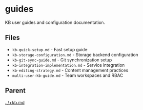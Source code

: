 # guides

KB user guides and configuration documentation.

## Files

- `kb-quick-setup.md` - Fast setup guide
- `kb-storage-configuration.md` - Storage backend configuration
- `kb-git-sync-guide.md` - Git synchronization setup
- `kb-integration-implementation.md` - Service integration
- `kb-editing-strategy.md` - Content management practices
- `multi-user-kb-guide.md` - Team workspaces and RBAC

## Parent
[../+kb.md](../+kb.md)